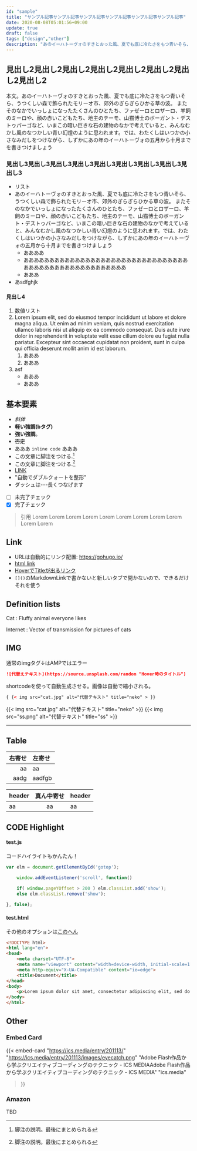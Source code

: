 ```yaml
---
id: "sample"
title: "サンプル記事サンプル記事サンプル記事サンプル記事サンプル記事サンプル記事"
date: 2020-08-08T05:01:56+09:00
update: true
draft: false
tags: ["design","other"]
description: "あのイーハトーヴォのすきとおった風、夏でも底に冷たさをもつ青いそら、うつくしい森で飾られたモリーオ市、郊外のぎらぎらひかる草の波。 またそのなかでいっしょになったたくさんのひとたち、ファゼーロとロザーロ、羊飼のミーロや、顔の赤いこどもたち、地主のテーモ、山猫博士のボーガント・デストゥパーゴなど、いまこの暗い巨きな石の建物のなかで考えていると、みんなむかし風のなつかしい青い幻燈のように思われます。では、わたくしはいつかの小さなみだしをつけながら、しずかにあの年のイーハトーヴォの五月から十月までを書きつけましょう"
---
```


## 見出し2見出し2見出し2見出し2見出し2見出し2見出し2見出し2
本文。あのイーハトーヴォのすきとおった風、夏でも底に冷たさをもつ青いそら、うつくしい森で飾られたモリーオ市、郊外のぎらぎらひかる草の波。 またそのなかでいっしょになったたくさんのひとたち、ファゼーロとロザーロ、羊飼のミーロや、顔の赤いこどもたち、地主のテーモ、山猫博士のボーガント・デストゥパーゴなど、いまこの暗い巨きな石の建物のなかで考えていると、みんなむかし風のなつかしい青い幻燈のように思われます。では、わたくしはいつかの小さなみだしをつけながら、しずかにあの年のイーハトーヴォの五月から十月までを書きつけましょう

### 見出し3見出し3見出し3見出し3見出し3見出し3見出し3見出し3見出し3
- リスト
- あのイーハトーヴォのすきとおった風、夏でも底に冷たさをもつ青いそら、うつくしい森で飾られたモリーオ市、郊外のぎらぎらひかる草の波。 またそのなかでいっしょになったたくさんのひとたち、ファゼーロとロザーロ、羊飼のミーロや、顔の赤いこどもたち、地主のテーモ、山猫博士のボーガント・デストゥパーゴなど、いまこの暗い巨きな石の建物のなかで考えていると、みんなむかし風のなつかしい青い幻燈のように思われます。では、わたくしはいつかの小さなみだしをつけながら、しずかにあの年のイーハトーヴォの五月から十月までを書きつけましょう
    - ああああ
    - ああああああああああああああああああああああああああああああああああああああああああああああああああああ
    - あああ
- あsdfghjk

#### 見出し4
1. 数値リスト
1. Lorem ipsum elit, sed do eiusmod tempor incididunt ut labore et dolore magna aliqua. Ut enim ad minim veniam, quis nostrud exercitation ullamco laboris nisi ut aliquip ex ea commodo consequat. Duis aute irure dolor in reprehenderit in voluptate velit esse cillum dolore eu fugiat nulla pariatur. Excepteur sint occaecat cupidatat non proident, sunt in culpa qui officia deserunt mollit anim id est laborum.
    1. あああ
    1. あああ
1. asf
    * あああ
    * あああ

## 基本要素
- *斜体*
- <b>軽い強調(bタグ)</b>
- **強い強調**。
- ~~否定~~
- あああ `inline code` あああ
- この文章に脚注をつける.[^1]
- この文章に脚注をつける.[^2]
- [LINK](https://gohugo.io/)
- "自動でダブルクォートを整形"
- ダッシュは---長くつなげます
- [ ] 未完了チェック
- [x] 完了チェック

[^1]: 脚注の説明。最後にまとめられる
[^2]: 脚注の説明。最後にまとめられる

> 引用 Lorem Lorem Lorem Lorem Lorem Lorem Lorem Lorem Lorem Lorem Lorem 

## Link
- URLは自動的にリンク配置: https://gohugo.io/
- <a href="https://gohugo.io/">html link</a>
- [HoverでTitleが出るリンク](https://gohugo.io/ "ウェーイ")
- `[]()`のMarkdownLinkで書かないと新しいタブで開かないので、できるだけそれを使う


## Definition lists
Cat
: Fluffy animal everyone likes

Internet
: Vector of transmission for pictures of cats

## IMG
通常のimgタグ↓はAMPではエラー
```md
![代替えテキスト](https://source.unsplash.com/random "Hover時のタイトル")
```
shortcodeを使って自動生成させる。画像は自動で縮小される。
```html
{ {< img src="cat.jpg" alt="代替テキスト" title="neko" > }}
```
{{< img src="cat.jpg" alt="代替テキスト" title="neko" >}}
{{< img src="ss.png" alt="代替テキスト" title="ss" >}}

---

## Table
右寄せ | 左寄せ
--:|:--
aa | aa 
aadg | aadfgb 

header | 真ん中寄せ | header 
:--|:--:|:--
aa | aa | aa 


## CODE Highlight

#### test.js
コードハイライトもかんたん！
```js {hl_lines=[2, "5-6"]}
var elm = document.getElementById('gotop');

    window.addEventListener('scroll', function()

    if( window.pageYOffset > 200 ) elm.classList.add('show');
    else elm.classList.remove('show');

}, false);
```

#### test.html
その他のオプションは[このへん](https://gohugo.io/content-management/syntax-highlighting/)
```html {linenos=false,linenostart=199}
<!DOCTYPE html>
<html lang="en">
<head>
    <meta charset="UTF-8">
    <meta name="viewport" content="width=device-width, initial-scale=1.0">
    <meta http-equiv="X-UA-Compatible" content="ie=edge">
    <title>Document</title>
</head>
<body>
    <p>Lorem ipsum dolor sit amet, consectetur adipiscing elit, sed do eiusmod tempor incididunt ut labore et dolore magna aliqua. Ut enim ad minim veniam, quis nostrud exercitation ullamco laboris nisi ut aliquip ex ea commodo consequat. Duis aute irure dolor in reprehenderit in voluptate velit esse cillum dolore eu fugiat nulla pariatur. Excepteur sint occaecat cupidatat non proident, sunt in culpa qui officia deserunt mollit anim id est laborum.</p>
</body>
</html>
```

## Other

### Embed Card
{{< embed-card
    "https://ics.media/entry/201113/"
    "https://ics.media/entry/201113/images/eyecatch.png"
    "Adobe Flash作品から学ぶクリエイティブコーディングのテクニック - ICS MEDIAAdobe Flash作品から学ぶクリエイティブコーディングのテクニック - ICS MEDIA"
    "ics.media"
>}}

### Amazon
TBD
